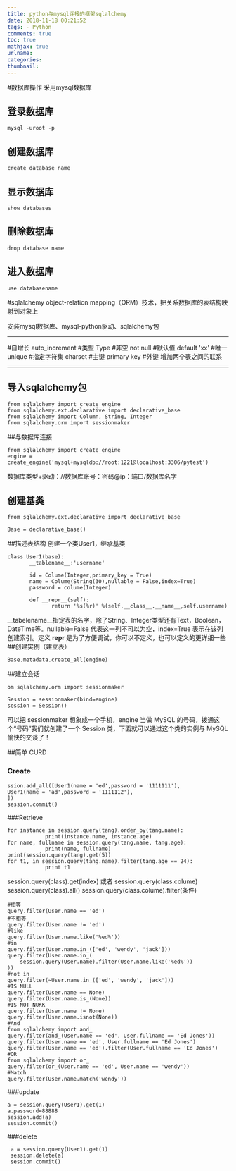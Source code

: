 ```yaml
---
title: python与mysql连接的框架sqlalchemy
date: 2018-11-18 00:21:52
tags: - Python
comments: true
toc: true
mathjax: true
urlname:
categories:
thumbnail:
---
```

#数据库操作 
采用mysql数据库

## 登录数据库 ##

```
mysql -uroot -p
```
## 创建数据库 ##

```
create database name
```

## 显示数据库 ##

```
show databases
```
## 删除数据库 ##


```
drop database name
```
## 进入数据库 ##
```
use databasename
```

#sqlalchemy
object-relation mapping（ORM）技术，把关系数据库的表结构映射到对象上

安装mysql数据库、mysql-python驱动、sqlalchemy包

----------
#自增长
auto_increment
#类型
Type
#非空
not null
#默认值
default 'xx'
#唯一
unique
#指定字符集
charset
#主键
primary key
#外键
增加两个表之间的联系

----------


导入sqlalchemy包
-------------

```
from sqlalchemy import create_engine
from sqlalchemy.ext.declarative import declarative_base
from sqlalchemy import Column, String, Integer
from sqlalchemy.orm import sessionmaker
```
##与数据库连接

```
from sqlalchemy import create_engine
engine = create_engine('mysql+mysqldb://root:1221@localhost:3306/pytest')
```
数据库类型+驱动：//数据库账号：密码@ip：端口/数据库名字
## 创建基类 

```
from sqlalchemy.ext.declarative import declarative_base

Base = declarative_base()
```
##描述表结构
创建一个类User1，继承基类
```
class User1(base):
       __tablename__:'username'

       id = Colume(Integer,primary_key = True)
       name = Colume(String(30),nullable = False,index=True)
       password = colume(Integer)

       def __repr__(self):
              return '%s(%r)' %(self.__class__.__name__,self.username)
```

__tabelename__指定表的名字，除了String、Integer类型还有Text，Boolean，DateTime等。nullable=False 代表这一列不可以为空，index=True 表示在该列创建索引。定义 __repr__ 是为了方便调试，你可以不定义，也可以定义的更详细一些
##创建实例（建立表）

```
Base.metadata.create_all(engine) 
```



##建立会话
```
om sqlalchemy.orm import sessionmaker

Session = sessionmaker(bind=engine)
session = Session()
```
可以把 sessionmaker 想象成一个手机，engine 当做 MySQL 的号码，拨通这个“号码”我们就创建了一个 Session 类，下面就可以通过这个类的实例与 MySQL 愉快的交谈了！

##简单 CURD
### Create


```
ssion.add_all([User1(name = 'ed',password = '1111111'),
User1(name = 'ad',password = '1111112'),
])
session.commit()

```
###Retrieve


```
for instance in session.query(tang).order_by(tang.name):
            print(instance.name, instance.age)
for name, fullname in session.query(tang.name, tang.age):
            print(name, fullname)
print(session.query(tang).get(5)) 
for t1, in session.query(tang.name).filter(tang.age == 24):
            print t1
```
session.query(class).get(index)
或者
session.query(class.colume)
session.query(class).all()
session.query(class.colume).filter(条件)
```
#相等
query.filter(User.name == 'ed')
#不相等
query.filter(User.name != 'ed')
#like
query.filter(User.name.like('%ed%'))
#in
query.filter(User.name.in_(['ed', 'wendy', 'jack']))
query.filter(User.name.in_(
    session.query(User.name).filter(User.name.like('%ed%'))
))
#not in
query.filter(~User.name.in_(['ed', 'wendy', 'jack']))
#IS NULL
query.filter(User.name == None)
query.filter(User.name.is_(None))
#IS NOT NUKK
query.filter(User.name != None)
query.filter(User.name.isnot(None))
#And
from sqlalchemy import and_
query.filter(and_(User.name == 'ed', User.fullname == 'Ed Jones'))
query.filter(User.name == 'ed', User.fullname == 'Ed Jones')
query.filter(User.name == 'ed').filter(User.fullname == 'Ed Jones')
#OR
from sqlalchemy import or_
query.filter(or_(User.name == 'ed', User.name == 'wendy'))
#Match
query.filter(User.name.match('wendy'))
```
###update
```
a = session.query(User1).get(1)
a.password=88888
session.add(a)
session.commit()
```
###delete

```
 a = session.query(User1).get(1)
 session.delete(a)
 session.commit()
```